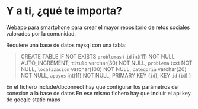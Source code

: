 Y a ti, ¿qué te importa?
=======================

Webapp para smartphone para crear el mayor repositorio de retos sociales valorados por la comunidad.

Requiere una base de datos mysql con una tabla:
>CREATE TABLE IF NOT EXISTS `problemas` (
>  `id` int(11) NOT NULL AUTO_INCREMENT,
>  `titulo` varchar(30) NOT NULL,
>  `problema` text NOT NULL,
>  `localizacion` varchar(100) NOT NULL,
>  `categoria` varchar(20) NOT NULL,
>  `apoyos` int(11) NOT NULL,
>  PRIMARY KEY (`id`),
>  KEY `id` (`id`)
> )

En el fichero include/dbconnect hay que configurar los parámetros de conexion a la base de datos
En ese mismo fichero hay que incluir el api key de google static maps
